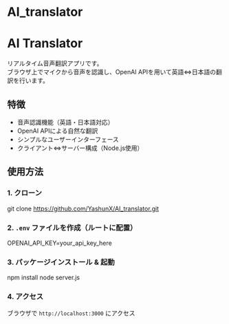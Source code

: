 # AI_translator
# AI Translator

リアルタイム音声翻訳アプリです。  
ブラウザ上でマイクから音声を認識し、OpenAI APIを用いて英語⇔日本語の翻訳を行います。

## 特徴
- 音声認識機能（英語・日本語対応）
- OpenAI APIによる自然な翻訳
- シンプルなユーザーインターフェース
- クライアント⇔サーバー構成（Node.js使用）

## 使用方法

### 1. クローン
git clone https://github.com/YashunX/AI_translator.git

### 2. `.env` ファイルを作成（ルートに配置）
OPENAI_API_KEY=your_api_key_here

### 3. パッケージインストール & 起動
npm install
node server.js

### 4. アクセス
ブラウザで `http://localhost:3000` にアクセス
